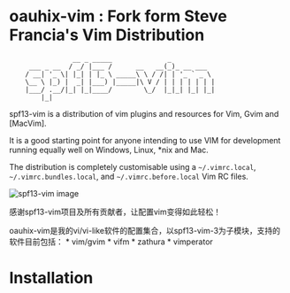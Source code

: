 # oauhix-vim : Fork form Steve Francia's Vim Distribution

                    __ _ _____              _
         ___ _ __  / _/ |___ /      __   __(_)_ __ ___
        / __| '_ \| |_| | |_ \ _____\ \ / /| | '_ ` _ \
        \__ \ |_) |  _| |___) |_____|\ V / | | | | | | |
        |___/ .__/|_| |_|____/        \_/  |_|_| |_| |_|
            |_|

spf13-vim is a distribution of vim plugins and resources for Vim, Gvim and [MacVim].

It is a good starting point for anyone intending to use VIM for development running equally well on Windows, Linux, \*nix and Mac.

The distribution is completely customisable using a `~/.vimrc.local`, `~/.vimrc.bundles.local`, and `~/.vimrc.before.local` Vim RC files.

![spf13-vim image][spf13-vim-img]

感谢spf13-vim项目及所有贡献者，让配置vim变得如此轻松！

oauhix-vim是我的vi/vi-like软件的配置集合，以spf13-vim-3为子模块，支持的软件目前包括：
    * vim/gvim
    * vifm
    * zathura
    * vimperator

# Installation



[spf13-vim-img]:https://i.imgur.com/UKToY.png
